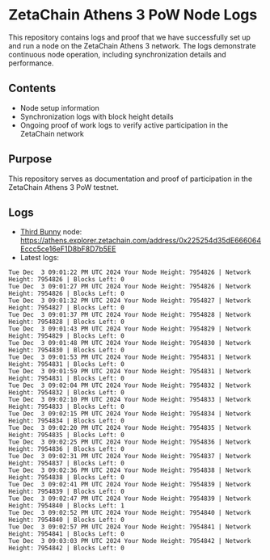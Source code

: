 # ZetaChain Athens 3 PoW Node Logs
This repository contains logs and proof that we have successfully set up and run a node on the ZetaChain Athens 3 network. The logs demonstrate continuous node operation, including synchronization details and performance.

## Contents
- Node setup information
- Synchronization logs with block height details
- Ongoing proof of work logs to verify active participation in the ZetaChain network

## Purpose
This repository serves as documentation and proof of participation in the ZetaChain Athens 3 PoW testnet.

## Logs

- [Third Bunny](https://thirdbunny.xyz/) node: https://athens.explorer.zetachain.com/address/0x225254d35dE666064Eccc5ce16eF1D8bF8D7b5EE
- Latest logs:
```
Tue Dec  3 09:01:22 PM UTC 2024 Your Node Height: 7954826 | Network Height: 7954826 | Blocks Left: 0
Tue Dec  3 09:01:27 PM UTC 2024 Your Node Height: 7954826 | Network Height: 7954826 | Blocks Left: 0
Tue Dec  3 09:01:32 PM UTC 2024 Your Node Height: 7954827 | Network Height: 7954827 | Blocks Left: 0
Tue Dec  3 09:01:37 PM UTC 2024 Your Node Height: 7954828 | Network Height: 7954828 | Blocks Left: 0
Tue Dec  3 09:01:43 PM UTC 2024 Your Node Height: 7954829 | Network Height: 7954829 | Blocks Left: 0
Tue Dec  3 09:01:48 PM UTC 2024 Your Node Height: 7954830 | Network Height: 7954830 | Blocks Left: 0
Tue Dec  3 09:01:53 PM UTC 2024 Your Node Height: 7954831 | Network Height: 7954831 | Blocks Left: 0
Tue Dec  3 09:01:59 PM UTC 2024 Your Node Height: 7954831 | Network Height: 7954831 | Blocks Left: 0
Tue Dec  3 09:02:04 PM UTC 2024 Your Node Height: 7954832 | Network Height: 7954832 | Blocks Left: 0
Tue Dec  3 09:02:10 PM UTC 2024 Your Node Height: 7954833 | Network Height: 7954833 | Blocks Left: 0
Tue Dec  3 09:02:15 PM UTC 2024 Your Node Height: 7954834 | Network Height: 7954834 | Blocks Left: 0
Tue Dec  3 09:02:20 PM UTC 2024 Your Node Height: 7954835 | Network Height: 7954835 | Blocks Left: 0
Tue Dec  3 09:02:25 PM UTC 2024 Your Node Height: 7954836 | Network Height: 7954836 | Blocks Left: 0
Tue Dec  3 09:02:31 PM UTC 2024 Your Node Height: 7954837 | Network Height: 7954837 | Blocks Left: 0
Tue Dec  3 09:02:36 PM UTC 2024 Your Node Height: 7954838 | Network Height: 7954838 | Blocks Left: 0
Tue Dec  3 09:02:41 PM UTC 2024 Your Node Height: 7954839 | Network Height: 7954839 | Blocks Left: 0
Tue Dec  3 09:02:47 PM UTC 2024 Your Node Height: 7954839 | Network Height: 7954840 | Blocks Left: 1
Tue Dec  3 09:02:52 PM UTC 2024 Your Node Height: 7954840 | Network Height: 7954840 | Blocks Left: 0
Tue Dec  3 09:02:57 PM UTC 2024 Your Node Height: 7954841 | Network Height: 7954841 | Blocks Left: 0
Tue Dec  3 09:03:03 PM UTC 2024 Your Node Height: 7954842 | Network Height: 7954842 | Blocks Left: 0
```
